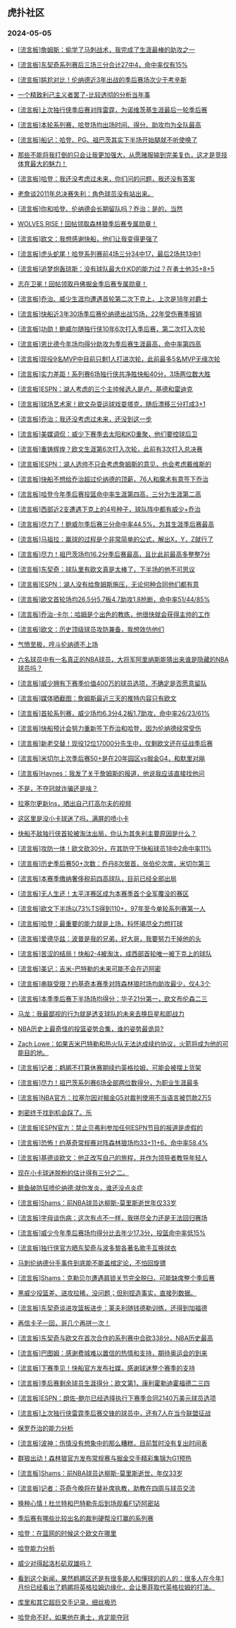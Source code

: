 ## 虎扑社区 
### 2024-05-05

+ [[流言板]詹姆斯：偷学了马刺战术，我完成了生涯最棒的助攻之一](https://bbs.hupu.com/626160304.html)

+ [[流言板]东契奇系列赛后三场三分合计27中4，命中率仅有15%](https://bbs.hupu.com/626161280.html)

+ [[流言板]尴尬对比！伦纳德近3年出战的季后赛场次少于考辛斯](https://bbs.hupu.com/626157681.html)

+ [一个精致利己主义者罢了-比较透彻的分析当年事](https://bbs.hupu.com/626157803.html)

+ [[流言板]上次独行侠季后赛对阵雷霆，为诺维茨基生涯最后一轮季后赛](https://bbs.hupu.com/626160872.html)

+ [[流言板]本轮系列赛，哈登场均出场时间、得分、助攻均为全队最高](https://bbs.hupu.com/626157459.html)

+ [[流言板]船记：哈登、PG、祖巴茨其实下半场开始腿就不听使唤了](https://bbs.hupu.com/626157591.html)

+ [那些不能将我打倒的只会让我更加强大，从愿赌服输到完美复仇，这才是竞技体育最大的魅力！](https://bbs.hupu.com/626158058.html)

+ [[流言板]哈登：我还没考虑过未来，你们问的问题，我还没有答案](https://bbs.hupu.com/626156754.html)

+ [老詹谈2011年总决赛失利：角色球员没有站出来。](https://bbs.hupu.com/626156542.html)

+ [[流言板]你和哈登、伦纳德会长期留队吗？乔治：是的，当然](https://bbs.hupu.com/626156699.html)

+ [WOLVES RISE！回帖领取森林狼季后赛专属勋章！](https://bbs.hupu.com/626159022.html)

+ [[流言板]欧文：我想感谢快船，他们让我变得更强了](https://bbs.hupu.com/626157198.html)

+ [[流言板]虎头蛇尾！哈登系列赛前4场三分34中17，最后2场共13中1](https://bbs.hupu.com/626158900.html)

+ [[流言板]追梦炮轰琼斯：没有球队最大化KD的能力过？在勇士他35+8+5](https://bbs.hupu.com/626155708.html)

+ [志在卫冕！回帖领取丹佛掘金季后赛专属勋章！](https://bbs.hupu.com/626159238.html)

+ [[流言板]乔治、威少生涯均遭遇首轮第二次下克上，上次是18年对爵士](https://bbs.hupu.com/626160602.html)

+ [[流言板]快船近3年30场季后赛伦纳德出战15场，22年受伤赛季报销](https://bbs.hupu.com/626157104.html)

+ [[流言板]功勋！鲍威尔随独行侠10年6次打入季后赛，第二次打入次轮](https://bbs.hupu.com/626158776.html)

+ [[流言板]恩比德今年场均得分助攻为季后赛生涯最高，命中率第四高](https://bbs.hupu.com/626160298.html)

+ [[流言板]现役9名MVP中目前只剩1人打进次轮，此前最多5名MVP无缘次轮](https://bbs.hupu.com/626157711.html)

+ [[流言板]实力差距！系列赛6场独行侠共净胜快船40分，3场两位数大胜](https://bbs.hupu.com/626163298.html)

+ [[流言板]ESPN：湖人考虑的三个主帅候选人是卢、基德和雷迪克](https://bbs.hupu.com/626154698.html)

+ [[流言板]球场艺术家！欧文杂耍运球戏耍塔克，随后漂移三分打成3+1](https://bbs.hupu.com/626149629.html)

+ [[流言板]乔治：我还没考虑过未来，还没到这一步](https://bbs.hupu.com/626156724.html)

+ [[流言板]美媒调侃：威少下赛季去太阳和KD重聚，他们要控球后卫](https://bbs.hupu.com/626154909.html)

+ [[流言板]重铸辉煌？欧文生涯第6次打入次轮，此前有3次打入总决赛](https://bbs.hupu.com/626161358.html)

+ [[流言板]ESPN：湖人选帅不只会考虑詹姆斯的意见，也会考虑戴维斯的](https://bbs.hupu.com/626154952.html)

+ [[流言板]快船不想给乔治超过伦纳德的顶薪，76人和魔术有意签下乔治](https://bbs.hupu.com/626154438.html)

+ [[流言板]哈登今年季后赛投篮命中率生涯第四高，三分为生涯第二高](https://bbs.hupu.com/626158630.html)

+ [[流言板]西部近2支遭遇下克上的4号种子，球队阵中都有威少+乔治](https://bbs.hupu.com/626154932.html)

+ [[流言板]尽力了！鲍威尔季后赛三分命中率44.5%，为其生涯季后赛最高](https://bbs.hupu.com/626157923.html)

+ [[流言板]马祖拉：赢球的过程是个非常简单的公式，解出X，Y，Z就行了](https://bbs.hupu.com/626159587.html)

+ [[流言板]尽力！祖巴茨场均16.2分季后赛最高，且比此前最高多整整7分](https://bbs.hupu.com/626158529.html)

+ [[流言板]东契奇：球队里有欧文真是太棒了，下半场的他不可思议](https://bbs.hupu.com/626157260.html)

+ [[流言板]ESPN：湖人没有给詹姆斯施压，无论何种合同他们都有意](https://bbs.hupu.com/626155222.html)

+ [[流言板]欧文首轮场均26.5分5.7板4.7助攻1.8抢断，命中率51/44/85%](https://bbs.hupu.com/626154330.html)

+ [[流言板]乔治-卡尔：哈姆是个出色的教练，他很快就会获得主帅的工作](https://bbs.hupu.com/626157342.html)

+ [[流言板]欧文：历史顶级球员攻防兼备，我想效仿他们](https://bbs.hupu.com/626156943.html)

+ [气愤至极，哼斗伦纳德不上场](https://bbs.hupu.com/626160770.html)

+ [六名球员中有一名真正的NBA球员，大将军阿里纳斯能猜出来谁是隐藏的NBA球员吗？](https://bbs.hupu.com/626157807.html)

+ [[流言板]威少拥有下赛季价值400万的球员选项，不确定是否愿意留队](https://bbs.hupu.com/626153875.html)

+ [[流言板]媒体晒截图：詹姆斯最近三天的推特内容只有欧文](https://bbs.hupu.com/626150173.html)

+ [[流言板]首轮系列赛，威少场均6.3分4.2板1.7助攻，命中率26/23/61%](https://bbs.hupu.com/626154385.html)

+ [[流言板]快船预计会努力重新签下乔治和哈登，因为伦纳德经常受伤](https://bbs.hupu.com/626153549.html)

+ [[流言板]新老交替！现役12位17000分先生中，仅剩欧文还在征战季后赛](https://bbs.hupu.com/626153520.html)

+ [[流言板]米切尔上次季后赛50+是在20年园区vs掘金G4，和默里对飚](https://bbs.hupu.com/626158505.html)

+ [[流言板]Haynes：我发了关于詹姆斯的报道，他说我应该直接找他问](https://bbs.hupu.com/626156844.html)

+ [不是，不夺冠就诈骗还是啥？](https://bbs.hupu.com/626162202.html)

+ [拉塞尔更新Ins，晒出自己打高尔夫的视频](https://bbs.hupu.com/626157364.html)

+ [这区里是没小卡球迷了吗，满屏的喷小卡](https://bbs.hupu.com/626161491.html)

+ [快船不敌独行侠首轮被淘汰出局，你认为其失利主要原因是什么？](https://bbs.hupu.com/626152704.html)

+ [[流言板]攻防一体！欧文砍30分，在其防守下快船球员18中2命中率11%](https://bbs.hupu.com/626153316.html)

+ [[流言板]历史季后赛50+次数：乔丹8次居首，张伯伦次席，米切尔第三](https://bbs.hupu.com/626158042.html)

+ [[流言板]本赛季缴纳奢侈税前四高球队，目前已经全部出局](https://bbs.hupu.com/626153184.html)

+ [[流言板]无人生还！太平洋赛区成为本赛季首个全军覆没的赛区](https://bbs.hupu.com/626153113.html)

+ [[流言板]欧文下半场以73%TS得到110+，97年至今单轮系列赛第一人](https://bbs.hupu.com/626153116.html)

+ [[流言板]哈登：最重要的能力就是上场，科怀竭尽全力想打球](https://bbs.hupu.com/626152892.html)

+ [[流言板]爱德华兹：波普是我的兄弟，好大哥，我要努力干掉他的头](https://bbs.hupu.com/626153198.html)

+ [[流言板]苦涩的结局！快船2-4被淘汰，成西部首轮唯一被下克上的球队](https://bbs.hupu.com/626150600.html)

+ [[流言板]美记：吉米-巴特勒的未来可能不会在迈阿密](https://bbs.hupu.com/626163768.html)

+ [[流言板]串联受限？约基奇本赛季对阵森林狼时场均助攻最少，仅4.3个](https://bbs.hupu.com/626163861.html)

+ [[流言板]本季季后赛下半场场均得分：华子21分第一，欧文布伦森二三](https://bbs.hupu.com/626163649.html)

+ [马龙：我最鄙视的行为就是透支球队的未来去换巨星和即战力](https://bbs.hupu.com/626158857.html)

+ [NBA历史上最奇怪的投篮姿势合集，谁的姿势最诡异?](https://bbs.hupu.com/626156416.html)

+ [Zach Lowe：如果吉米巴特勒和热火队无法达成续约协议，火箭将成为他的可能目的地。](https://bbs.hupu.com/626159863.html)

+ [[流言板]记者：鹈鹕不打算休赛期续约英格拉姆，可能会被摆上货架](https://bbs.hupu.com/626164721.html)

+ [[流言板]尽力！祖巴茨系列赛6场全部两位数得分，为职业生涯最多](https://bbs.hupu.com/626163313.html)

+ [[流言板]NBA官方：拉塞尔因对掘金G5对裁判使用不当语言被罚款2万5](https://bbs.hupu.com/626164609.html)

+ [刺密终于找到机会踩了。乐](https://bbs.hupu.com/626163921.html)

+ [[流言板]ESPN官方：禁止贝弗利参加任何ESPN节目的报道是虚假的](https://bbs.hupu.com/626164823.html)

+ [[流言板]恐怖！约基奇常规赛对阵森林狼场均33+11+6，命中率58.4%](https://bbs.hupu.com/626163621.html)

+ [[流言板]基德谈欧文：他正改写自己的旅程，并作为领导者教导年轻人](https://bbs.hupu.com/626164622.html)

+ [现在小卡球迷脱粉的估计得有三分之二。](https://bbs.hupu.com/626162977.html)

+ [鲸鱼破防狂喷伦纳德:就你发炎，谁还没点炎症](https://bbs.hupu.com/626156499.html)

+ [[流言板]Shams：前NBA球员达柳斯-莫里斯逝世年仅33岁](https://bbs.hupu.com/626165239.html)

+ [[流言板]字母谈伤病：这次有点不一样，我拼尽全力还是无法回归赛场](https://bbs.hupu.com/626165066.html)

+ [[流言板]威少今年季后赛场均得分比去年少17.3分，投篮命中率低15%](https://bbs.hupu.com/626161854.html)

+ [[流言板]独行侠官方晒东契奇与波多黎各著名歌手互换球衣](https://bbs.hupu.com/626164779.html)

+ [马刺伦纳德分手事件到底能不能盖棺定论，不怕回旋镖](https://bbs.hupu.com/626163890.html)

+ [[流言板]Shams：克勒贝尔遭遇肩锁关节完全脱臼，可能缺席整个季后赛](https://bbs.hupu.com/626165665.html)

+ [黑威少投篮差、进攻拉稀，没问题；但别捏造事实，直接列数据。](https://bbs.hupu.com/626164830.html)

+ [[流言板]东契奇谈进攻篮板进步：莱夫利随钱德勒训练，还得到加福德](https://bbs.hupu.com/626165276.html)

+ [再信卡子一回，哥几个再拼一次！](https://bbs.hupu.com/626164681.html)

+ [[流言板]东契奇与欧文在首次合作的系列赛中合砍338分，NBA历史最高](https://bbs.hupu.com/626165647.html)

+ [[流言板]巴图姆：感谢费城难以置信的热情和支持，期待奥运会的到来](https://bbs.hupu.com/626165175.html)

+ [[流言板]下赛季见！快船官方发布社媒，感谢球迷整个赛季的支持](https://bbs.hupu.com/626165724.html)

+ [[流言板]季后赛剩余球员生涯得分：欧文第1，康利霍勒迪霍福德二三四](https://bbs.hupu.com/626165624.html)

+ [[流言板]ESPN：朗佐-鲍尔已经选择执行下赛季合同2140万美元球员选项](https://bbs.hupu.com/626165857.html)

+ [[流言板]上次独行侠雷霆季后赛交锋的球员中，还有7人在当今联盟征战](https://bbs.hupu.com/626161020.html)

+ [保罗乔治的能力分析](https://bbs.hupu.com/626165546.html)

+ [[流言板]波神：伤情没有想象中的那么糟糕，目前暂时没有复出时间表](https://bbs.hupu.com/626165986.html)

+ [群狼出动！森林狼官方发布常规赛与掘金交手精彩集锦为G1预热](https://bbs.hupu.com/626165974.html)

+ [[流言板]Shams：前NBA球员达柳斯-莫里斯逝世，年仅33岁](https://bbs.hupu.com/626165239.html)

+ [[流言板]记者：芬奇今晚将在替补席执教，助教在四周与球员交流](https://bbs.hupu.com/626166020.html)

+ [换种心情！杜兰特和巴特勒先后到场观看F1迈阿密站](https://bbs.hupu.com/626166083.html)

+ [季后赛有哪些比较出名的裁判硬帮没打赢的系列赛](https://bbs.hupu.com/626166031.html)

+ [哈登：在篮网的时候这个欧文在哪里](https://bbs.hupu.com/626166002.html)

+ [哈登能力分析](https://bbs.hupu.com/626165981.html)

+ [威少对得起洛杉矶双雄吗？](https://bbs.hupu.com/626166056.html)

+ [看到这个新闻，果然鹈鹕区还是有很多能人和懂球的的人的：很多人在今年1月份已经看出了鹈鹕将英格拉姆边缘化，会让墨菲取代英格拉姆的打法。](https://bbs.hupu.com/626165959.html)

+ [库里和其它超巨交手记录，细丝极恐](https://bbs.hupu.com/626165922.html)

+ [哈登命不好，如果他在勇士，肯定能夺冠](https://bbs.hupu.com/626165937.html)

